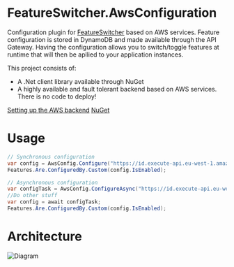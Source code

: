 # FeatureSwitcher.AwsConfiguration
Configuration plugin for [FeatureSwitcher](https://github.com/mexx/FeatureSwitcher) based on AWS services. 
Feature configuration is stored in DynamoDB and made available through the API Gateway. 
Having the configuration allows you to switch/toggle features at runtime that will then be apllied to your application instances.

This project consists of:
- A .Net client library available through NuGet
- A highly available and fault tolerant backend based on AWS services. There is no code to deploy!

[Setting up the AWS backend](https://github.com/queueit/FeatureSwitcher.AwsConfiguration/blob/master/docs/setup/README.md)
[NuGet](https://www.nuget.org/packages/FeatureSwitcher.AwsConfiguration/)

# Usage
```csharp
// Synchronous configuration
var config = AwsConfig.Configure("https://id.execute-api.eu-west-1.amazonaws.com/test");
Features.Are.ConfiguredBy.Custom(config.IsEnabled);
```

```csharp
// Asynchronous configuration
var configTask = AwsConfig.ConfigureAsync("https://id.execute-api.eu-west-1.amazonaws.com/test");
//Do other stuff
var config = await configTask;
Features.Are.ConfiguredBy.Custom(config.IsEnabled);
```
# Architecture
![Diagram](https://www.websequencediagrams.com/cgi-bin/cdraw?lz=QXBwbGljYXRpb24tPgACCzogU3RhcnQKRmVhdHVyZVN3aXRjaC5Bd3NDb25maWd1cgAsBwACHjogRmluZCBhbGwgZgBDBnMKCm9wdCBGb3IgZWFjaAAPCAogICAgCiAgICAAUSAgQVdTIEFQSSBHYXRld2F5OiBSZWdpc3RlcgA_DQAXDy0-QVdTIER5bmFtbzogUHV0SXRlbSAoY29uZGl0aW9uYWxseSkAJBUAgUEiAIIMBgCBGCUAKiFhY2hlIGMAgl4FIDUgbWludXRlcwplbmQKCm5vdGUgb3ZlciAAgxkOb21lIHRpbWUgcGFzc2VzCgoAg0YNAIJ_IQCDWgYgZW5hYmxlZD8AgxkGSWYgYwCBBgVleHBpcmVkIHJlbG9hZCBhc3luYwCDAiUAgxURTG9hZACDTw4AgwYiR2UAgyMFAIF6gR4AhWJARGV0ZXJtaW5lIGlmAIJ_CACGVyAAhx0ORQCDNgYvRGlzADgGCg&s=napkin, "Diagram")

